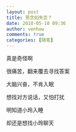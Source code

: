 ```yaml
---
layout: post
title: 思念如失恋？
date: 2018-05-10 09:36
author: venhow
comments: true
categories: [随笔]
---
```

真是奇怪啊

很痛苦，翻来覆去寻找答案

大脑兴奋，不肯入眠

想找对方说话，又怕打扰

明知道小玲入睡

却还是想找小玲聊天

